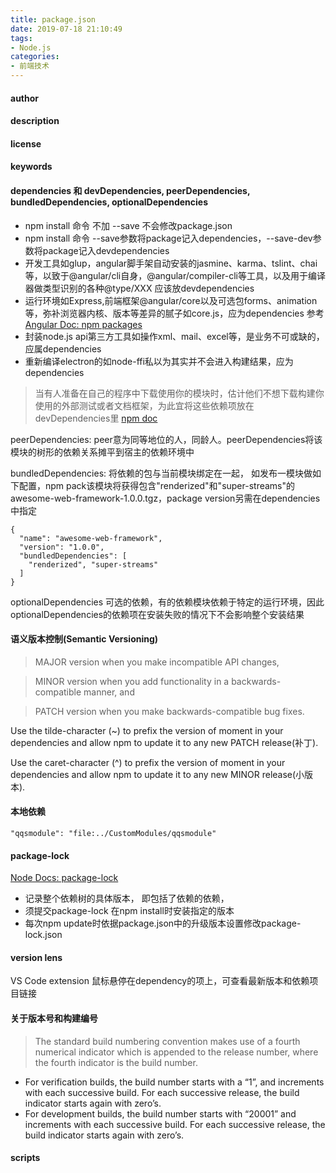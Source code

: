 ```yaml
---
title: package.json
date: 2019-07-18 21:10:49
tags:
- Node.js
categories: 
- 前端技术
---
```


#### author
#### description
#### license
#### keywords
#### dependencies 和 devDependencies, peerDependencies, bundledDependencies, optionalDependencies
+ npm install 命令 不加 --save 不会修改package.json
+ npm install 命令 --save参数将package记入dependencies，--save-dev参数将package记入devdependencies
+ 开发工具如glup，angular脚手架自动安装的jasmine、karma、tslint、chai等，以致于@angular/cli自身，@angular/compiler-cli等工具，以及用于编译器做类型识别的各种@type/XXX 应该放devdependencies
+ 运行环境如Express,前端框架@angular/core以及可选包forms、animation等，弥补浏览器内核、版本等差异的腻子如core.js，应为dependencies 参考[Angular Doc: npm packages](https://angular.cn/guide/npm-packages)
+ 封装node.js api第三方工具如操作xml、mail、excel等，是业务不可或缺的，应属dependencies
+ 重新编译electron的如node-ffi私以为其实并不会进入构建结果，应为dependencies
> 当有人准备在自己的程序中下载使用你的模块时，估计他们不想下载构建你使用的外部测试或者文档框架，为此宜将这些依赖项放在devDependencies里 [npm doc](https://docs.npmjs.com/cli/v6/configuring-npm/package-json#peerdependencies)

peerDependencies: peer意为同等地位的人，同龄人。peerDependencies将该模块的树形的依赖关系摊平到宿主的依赖环境中

bundledDependencies: 将依赖的包与当前模块绑定在一起， 如发布一模块做如下配置，npm pack该模块将获得包含"renderized"和"super-streams"的awesome-web-framework-1.0.0.tgz，package version另需在dependencies中指定
```
{
  "name": "awesome-web-framework",
  "version": "1.0.0",
  "bundledDependencies": [
    "renderized", "super-streams"
  ]
}
```

optionalDependencies 可选的依赖，有的依赖模块依赖于特定的运行环境，因此optionalDependencies的依赖项在安装失败的情况下不会影响整个安装结果

#### 语义版本控制(Semantic Versioning)
> MAJOR version when you make incompatible API changes,

> MINOR version when you add functionality in a backwards-compatible manner, and

> PATCH version when you make backwards-compatible bug fixes.

Use the tilde-character (~) to prefix the version of moment in your dependencies and allow npm to update it to any new PATCH release(补丁).

Use the caret-character (^) to prefix the version of moment in your dependencies and allow npm to update it to any new MINOR release(小版本).

#### 本地依赖
```
"qqsmodule": "file:../CustomModules/qqsmodule"
```
#### package-lock
[Node Docs: package-lock](http://nodejs.cn/learn/the-package-lock-json-file)
+ 记录整个依赖树的具体版本， 即包括了依赖的依赖，
+ 须提交package-lock 在npm install时安装指定的版本
+ 每次npm update时依据package.json中的升级版本设置修改package-lock.json

#### version lens
VS Code extension 鼠标悬停在dependency的项上，可查看最新版本和依赖项目链接

#### 关于版本号和构建编号
> The standard build numbering convention makes use of a fourth numerical indicator which is appended
to the release number, where the fourth indicator is the build number.

+ For verification builds, the build number starts with a “1”, and increments with each successive
build. For each successive release, the build indicator starts again with zero’s.
+ For development builds, the build number starts with “20001” and increments with each
successive build. For each successive release, the build indicator starts again with zero’s.

#### scripts
